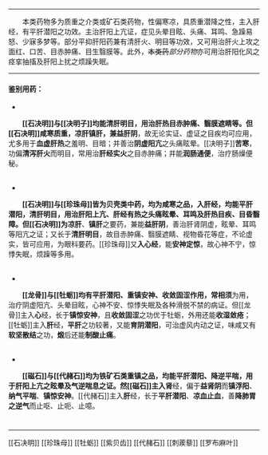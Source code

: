 ---
&emsp;&emsp;本类药物多为质重之介类或矿石类药物，性偏寒凉，具质重潜降之性，主入肝经，有平肝潜阳之功效。主治肝阳上亢证，症见头晕目眩、头痛、耳鸣、急躁易怒、少寐多梦等。部分平抑肝阳药兼有清肝火、明目等功效，又可用治肝火上攻之面红、口苦、目赤肿痛、目生翳膜等。此外，~~本类药~~<dfn>部分药物</dfn>亦可用治肝阳化风之痉挛抽搐及肝阳上扰之烦躁失眠。
___

#### 鉴别用药：
-
&emsp;&emsp;**[[石决明]]**与**[[决明子]]**均能清肝明目，用治肝热目赤肿痛、翳膜遮睛等。但[[石决明]]**咸寒质重**，**凉肝镇肝**，兼**益肝阴**，故无论实证、虚证之目疾均可应用，尤多用于**血虚肝热**之羞明、目暗；并善治**阴虚阳亢**之头痛眩晕。[[决明子]]**苦寒**，功偏**清泻肝火**而明目，常用治**肝经实火**之目赤肿痛；并能**润肠通便**，治疗肠燥便秘。<br></br>

-
&emsp;&emsp;**[[石决明]]**与**[[珍珠母]]**皆为贝壳类中药，均为咸寒之品，入肝经，均能平肝潜阳，清肝明目，用治肝阳上亢、肝经有热之头痛眩晕、耳鸣及肝热目疾<dfn>、</dfn>目昏翳障。但[[石决明]]为**凉肝**、**镇肝**之要药，兼能**益肝阴**，善治肝肾阴虚，眩晕、耳鸣等阳亢之证；又长于**清肝明目**，故目赤肿痛、翳膜遮睛、视物昏花等症，不论虚实，皆可应用，为眼科要药。[[珍珠母]]又**入心经**，能**安神定惊**，故心神不宁，惊悸失眠，烦躁等多用。<br></br>

-
&emsp;&emsp;**[[龙骨]]**与**[[牡蛎]]**均有平肝潜阳、重镇安神、收敛固涩作用，常**相须**为用，治疗阴虚阳亢、头晕目眩，心神不安、惊悸失眠及各种滑脱不禁的病证。但[[龙骨]]主入**心**经，长于**镇惊安神**，且**收敛固涩**之功优于牡蛎，外用还能**收湿敛疮**；[[牡蛎]]主入**肝**经，**平肝**之功较著，又能**育阴潜阳**，可治虚风内动之证，味咸又有**软坚散结**之功，**煅**后还能**制酸止痛**。<br></br>

-
&emsp;&emsp;**[[磁石]]**与**[[代赭石]]**均为铁矿石类重镇之品，均能平肝潜阳、降逆平喘，用于肝阳上亢之眩晕及气逆喘息之证。然[[磁石]]主入**肾**经，偏于**益肾阴**而**镇浮阳**、**纳气平喘**、**镇惊安神**。[[代赭石]]主入**肝**经，长于**平肝潜阳**、**凉血止血**，善**降肺胃之逆气**而止呕、止呃、止噫。


#
***
[[石决明]]
[[珍珠母]]
[[牡蛎]]
[[紫贝齿]]
[[代赭石]]
[[刺蒺藜]]
[[罗布麻叶]]